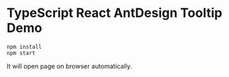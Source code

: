 TypeScript React AntDesign Tooltip Demo
=================================

```
npm install
npm start
```

It will open page on browser automatically.
